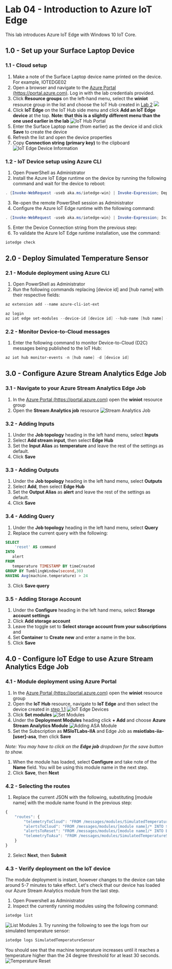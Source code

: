 # Lab 04 - Introduction to Azure IoT Edge

This lab introduces Azure IoT Edge with Windows 10 IoT Core.

## 1.0 - Set up your Surface Laptop Device

### 1.1 - Cloud setup

1. Make a note of the Surface Laptop device name printed on the device. For example, IOTEDGE02 
1. Open a browser and navigate to the [Azure Portal (https://portal.azure.com)](https://portal.azure.com). Log in with the lab credentials provided.
1. Click **Resource groups** on the left-hand menu, select the **winiot** resource group in the list and choose the IoT Hub created in [Lab 2](./Lab02.md#11---deploy-azure-iot-hub)
![](./media/2_azure5.png)
1. Click **IoT Edge** on the IoT Hub side menu and click **Add an IoT Edge device** at the top. **Note: that this is a slightly different menu than the one used earlier in the lab**
![IoT Hub Portal](./media/4_SelectIoTEdge.png)
1. Enter the Surface Laptop name (from earlier) as the device id and click **Save** to create the device
1. Refresh the list and open the device properties
1. Copy **Connection string (primary key)** to the clipboard
![IoT Edge Device Information](./media/4_CopyConnectionStringIoTEdge.png)


### 1.2 - IoT Device setup using Azure CLI
1. Open PowerShell as Administrator
2. Install the Azure IoT Edge runtime on the device by running the following command and wait for the device to reboot:
```powershell
. {Invoke-WebRequest -useb aka.ms/iotedge-win} | Invoke-Expression; Deploy-IoTEdge
```
3. Re-open the remote PowerShell session as Administrator 
4. Configure the Azure IoT Edge runtime with the following command:
```powershell
. {Invoke-WebRequest -useb aka.ms/iotedge-win} | Invoke-Expression; Initialize-IoTEdge
```
5. Enter the Device Connection string from the previous step: 
6. To validate the Azure IoT Edge runtime installation, use the command:
```powershell
iotedge check
``` 

## 2.0 - Deploy Simulated Temperature Sensor

### 2.1 - Module deployment using Azure CLI

1. Open PowerShell as Administrator
1. Run the following commands replacing [device id] and [hub name] with their respective fields:

```powershell
az extension add --name azure-cli-iot-ext

az login
az iot edge set-modules --device-id [device id] --hub-name [hub name] --content "C:\Labs\Content\src\IoTLabs.IoTEdge\deployment.example.win-x64.json"
```

### 2.2 - Monitor Device-to-Cloud messages
1. Enter the following command to monitor Device-to-Cloud (D2C) messages being published to the IoT Hub:

```powershell
az iot hub monitor-events -n [hub name] -d [device id]
```
## 3.0 - Configure Azure Stream Analytics Edge Job
### 3.1 - Navigate to your Azure Stream Analytics Edge Job
1. In the [Azure Portal (https://portal.azure.com)](https://portal.azure.com) open the **winiot** resource group
1. Open the **Stream Analytics job** resource
![Stream Analytics Job](/media/lab04/asa-overview.jpg)

### 3.2 - Adding Inputs
1. Under the **Job topology** heading in the left hand menu, select **Inputs**
1. Select **Add stream input**, then select **Edge Hub**
1. Set the **Input Alias** as **temperature** and leave the rest of the settings as default.
1. Click **Save**

### 3.3 - Adding Outputs
1. Under the **Job topology** heading in the left hand menu, select **Outputs**
1. Select **Add**, then select **Edge Hub**
1. Set the **Output Alias** as **alert** and leave the rest of the settings as default.
1. Click **Save**

### 3.4 - Adding Query
1. Under the **Job topology** heading in the left hand menu, select **Query**
1. Replace the current query with the following:
```sql
SELECT  
    'reset' AS command 
INTO 
   alert 
FROM 
   temperature TIMESTAMP BY timeCreated 
GROUP BY TumblingWindow(second,30) 
HAVING Avg(machine.temperature) > 24
```
3. Click **Save query**

### 3.5 - Adding Storage Account
1. Under the **Configure** heading in the left hand menu, select **Storage account settings**
1. Click **Add storage account**
1. Leave the toggle set to **Select storage account from your subscriptions** and 
1. Set **Container** to **Create new** and enter a name in the box.
1. Click **Save**

## 4.0 - Configure IoT Edge to use Azure Stream Analytics Edge Job
### 4.1 - Module deployment using Azure Portal
1. In the [Azure Portal (https://portal.azure.com)](https://portal.azure.com) open the **winiot** resource group
1. Open the **IoT Hub** resource, navigate to **IoT Edge** and then select the device created in [step 1.1](#11---cloud-setup)
![IoT Edge Devices](/media/lab04/iot-edge-devices.jpg)
1. Click **Set modules**
![Set Modules](/media/lab04/set-modules.jpg)
1. Under the **Deployment Modules** heading click **+ Add** and choose **Azure Stream Analytics Module**
![Adding ASA Module](/media/lab04/add-asa-module.jpg)
1. Set the Subscription as **MSIoTLabs-IIA** and Edge Job as **msiotlabs-iia-[user]-asa**, then click **Save**

*Note: You may have to click on the **Edge job** dropdown for the save button to show.*
1. When the module has loaded, select **Configure** and take note of the **Name** field. You will be using this module name in the next step.
3. Click **Save**, then **Next**

### 4.2 - Selecting the routes
1. Replace the current JSON with the following, substituting [module name] with the module name found in the previous step:

```javascript
{
    "routes": {
        "telemetryToCloud": "FROM /messages/modules/SimulatedTemperatureSensor/* INTO $upstream",
        "alertsToCloud": "FROM /messages/modules/[module name]/* INTO $upstream",
        "alertsToReset": "FROM /messages/modules/[module name]/* INTO BrokeredEndpoint(\"/modules/SimulatedTemperatureSensor/inputs/control\")",
        "telemetryToAsa": "FROM /messages/modules/SimulatedTemperatureSensor/* INTO BrokeredEndpoint(\"/modules/[module name]/inputs/temperature\")"
    }
}
```
2. Select **Next**, then **Submit**

### 4.3 - Verify deployment on the IoT device
The module deployment is instant, however changes to the device can take around 5-7 minutes to take effect. Let's check that our device has loaded our Azure Stream Analytics module from the last step.

1. Open Powershell as Administrator
1. Inspect the currently running modules using the following command:
```powershell
iotedge list
```
![List Modules](/media/lab04/list-modules.jpg)
3. Try running the following to see the logs from our simulated temperature sensor:
```powershell
iotedge logs SimulatedTemperatureSensor
```
You should see that the machine temperature increases until it reaches a temperature higher than the 24 degree threshold for at least 30 seconds.
![Temperature Reset](/media/lab04/temperature-reset.jpg)
